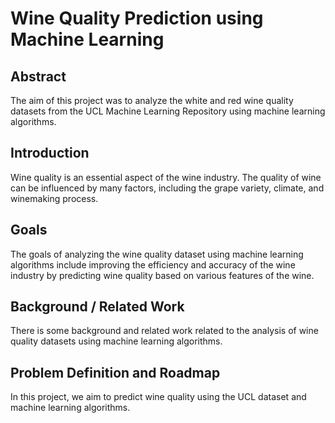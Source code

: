# Wine Quality Prediction using Machine Learning

## Abstract

The aim of this project was to analyze the white and red wine quality datasets from the UCL Machine Learning Repository using machine learning algorithms.


## Introduction

Wine quality is an essential aspect of the wine industry. The quality of wine can be influenced by many factors, including the grape variety, climate, and winemaking process.

## Goals

The goals of analyzing the wine quality dataset using machine learning algorithms include improving the efficiency and accuracy of the wine industry by predicting wine quality based on various features of the wine.

## Background / Related Work

There is some background and related work related to the analysis of wine quality datasets using machine learning algorithms.


## Problem Definition and Roadmap

In this project, we aim to predict wine quality using the UCL dataset and machine learning algorithms.
